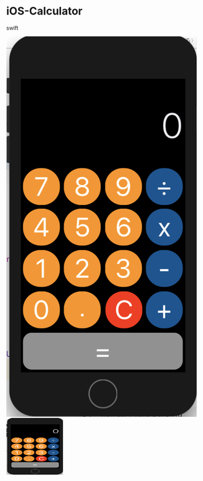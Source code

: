 # iOS-Calculator
swift

![](https://github.com/52052100/iOS-Calculator/raw/master/calculator.png)
<img width="150" height="150" src="https://github.com/52052100/iOS-Calculator/raw/master/calculator.png"/>
